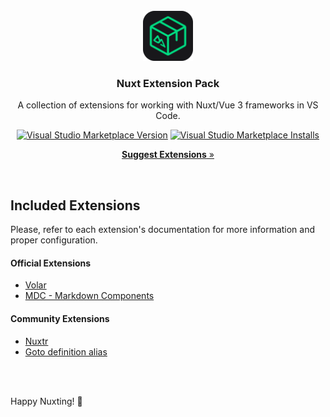 <br />

<div align="center">
  <img src="./media/logo.png" alt="Logo" width="80" height="80">

  <h3 align="center">Nuxt Extension Pack</h3>

  <p align="center">
    A collection of extensions for working with Nuxt/Vue 3 frameworks in VS Code.
  </p>

  <div align="center">
        <a href="https://marketplace.visualstudio.com/items?itemName=Nuxtr.nuxtr-vscode" target="_blank"><img src="https://img.shields.io/visual-studio-marketplace/v/Nuxtr.nuxt-vscode-extentions.svg?color=blue&label=VS%20Code%20Marketplace&logo=visual-studio-code" alt="Visual Studio Marketplace Version" /></a>
        <a href="https://marketplace.visualstudio.com/items?itemName=Nuxtr.nuxtr-vscode" target="_blank"><img src="https://img.shields.io/visual-studio-marketplace/i/Nuxtr.nuxt-vscode-extentions?color=blue&label=Installs&logo=visual-studio-code" alt="Visual Studio Marketplace Installs" /></a>
    </div>

  <p align="center">
    <a target="_blank" href="https://github.com/nuxtrdev/nuxt-vscode-extentions/discussions/new?category=extension-suggestions">
      <strong>Suggest Extensions</strong> »
    </a>
  </p>
</div>

<br>


## Included Extensions

Please, refer to each extension's documentation for more information and proper configuration.

#### Official Extensions
- [Volar](https://marketplace.visualstudio.com/items?itemName=vue.volar)
- [MDC - Markdown Components](https://marketplace.visualstudio.com/items?itemName=Nuxt.mdc)

#### Community Extensions
- [Nuxtr](https://marketplace.visualstudio.com/items?itemName=Nuxtr.nuxtr-vscode)
- [Goto definition alias](https://marketplace.visualstudio.com/items?itemName=antfu.goto-alias)

<br>
<br>

Happy Nuxting! 🚀